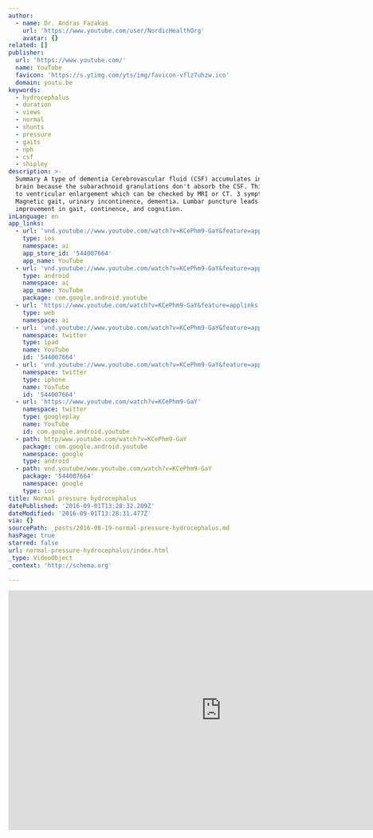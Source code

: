 ```yaml
---
author:
  - name: Dr. Andras Fazakas
    url: 'https://www.youtube.com/user/NordicHealthOrg'
    avatar: {}
related: []
publisher:
  url: 'https://www.youtube.com/'
  name: YouTube
  favicon: 'https://s.ytimg.com/yts/img/favicon-vflz7uhzw.ico'
  domain: youtu.be
keywords:
  - hydrocephalus
  - duration
  - views
  - normal
  - shunts
  - pressure
  - gaits
  - nph
  - csf
  - shipley
description: >-
  Summary A type of dementia Cerebrovascular fluid (CSF) accumulates in the
  brain because the subarachnoid granulations don't absorb the CSF. This leads
  to ventricular enlargement which can be checked by MRI or CT. 3 symptoms:
  Magnetic gait, urinary incontinence, dementia. Lumbar puncture leads to
  improvement in gait, continence, and cognition.
inLanguage: en
app_links:
  - url: 'vnd.youtube://www.youtube.com/watch?v=KCePhm9-GaY&feature=applinks'
    type: ios
    namespace: ai
    app_store_id: '544007664'
    app_name: YouTube
  - url: 'vnd.youtube://www.youtube.com/watch?v=KCePhm9-GaY&feature=applinks'
    type: android
    namespace: ai
    app_name: YouTube
    package: com.google.android.youtube
  - url: 'https://www.youtube.com/watch?v=KCePhm9-GaY&feature=applinks'
    type: web
    namespace: ai
  - url: 'vnd.youtube://www.youtube.com/watch?v=KCePhm9-GaY&feature=applinks'
    namespace: twitter
    type: ipad
    name: YouTube
    id: '544007664'
  - url: 'vnd.youtube://www.youtube.com/watch?v=KCePhm9-GaY&feature=applinks'
    namespace: twitter
    type: iphone
    name: YouTube
    id: '544007664'
  - url: 'https://www.youtube.com/watch?v=KCePhm9-GaY'
    namespace: twitter
    type: googleplay
    name: YouTube
    id: com.google.android.youtube
  - path: http/www.youtube.com/watch?v=KCePhm9-GaY
    package: com.google.android.youtube
    namespace: google
    type: android
  - path: vnd.youtube/www.youtube.com/watch?v=KCePhm9-GaY
    package: '544007664'
    namespace: google
    type: ios
title: Normal pressure hydrocephalus
datePublished: '2016-09-01T13:28:32.209Z'
dateModified: '2016-09-01T13:28:31.477Z'
via: {}
sourcePath: _posts/2016-08-19-normal-pressure-hydrocephalus.md
hasPage: true
starred: false
url: normal-pressure-hydrocephalus/index.html
_type: VideoObject
_context: 'http://schema.org'

---
```

<iframe src="https://cdn.embedly.com/widgets/media.html?src=https%3A%2F%2Fwww.youtube.com%2Fembed%2FKCePhm9-GaY%3Ffeature%3Doembed&amp;url=http%3A%2F%2Fwww.youtube.com%2Fwatch%3Fv%3DKCePhm9-GaY&amp;image=https%3A%2F%2Fi.ytimg.com%2Fvi%2FKCePhm9-GaY%2Fhqdefault.jpg&amp;key=b7d04c9b404c499eba89ee7072e1c4f7&amp;type=text%2Fhtml&amp;schema=youtube" width="854" height="480" scrolling="no" frameborder="0" allowfullscreen="" style=""></iframe>
